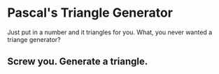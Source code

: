 # Pascal's Triangle Generator
Just put in a number and it triangles for you.
What, you never wanted a triange generator?
## Screw you. Generate a triangle.
